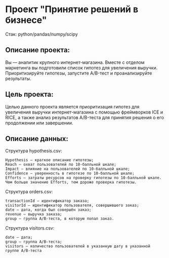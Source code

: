 # Проект "Принятие решений в бизнесе"

Стак: python/pandas/numpy/scipy

## Описание проекта:

Вы — аналитик крупного интернет-магазина. Вместе с отделом маркетинга вы подготовили список гипотез для увеличения выручки.
Приоритизируйте гипотезы, запустите A/B-тест и проанализируйте результаты. 

## Цель проекта:

Целью данного проекта является приоритизация гипотез для увеличения выручки интернет-магазина с помощью фреймворков ICE и RICE, а также анализ результатов A/B-теста для принятия решения о его продолжении или завершении.


## Описание данных:

Структура hypothesis.csv:

    Hypothesis — краткое описание гипотезы;
    Reach — охват пользователей по 10-балльной шкале;
    Impact — влияние на пользователей по 10-балльной шкале;
    Confidence — уверенность в гипотезе по 10-балльной шкале;
    Efforts — затраты ресурсов на проверку гипотезы по 10-балльной шкале. Чем больше значение Efforts, тем дороже проверка гипотезы.
    
Структура orders.csv:

    transactionId — идентификатор заказа;
    visitorId — идентификатор пользователя, совершившего заказ;
    date — дата, когда был совершён заказ;
    revenue — выручка заказа;
    group — группа A/B-теста, в которую попал заказ.
    
Структура visitors.csv:

    date — дата;
    group — группа A/B-теста;
    visitors — количество пользователей в указанную дату в указанной группе A/B-теста